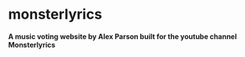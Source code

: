 # monsterlyrics

#### A music voting website by Alex Parson built for the youtube channel Monsterlyrics
